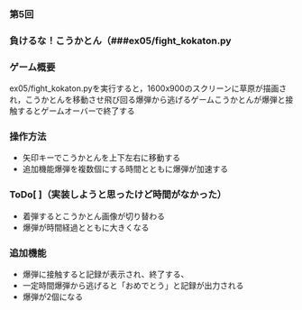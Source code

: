 ### 第5回

### 負けるな！こうかとん（###ex05/fight_kokaton.py

### ゲーム概要
ex05/fight_kokaton.pyを実行すると，1600x900のスクリーンに草原が描画され，こうかとんを移動させ飛び回る爆弾から逃げるゲームこうかとんが爆弾と接触するとゲームオーバーで終了する

### 操作方法
- 矢印キーでこうかとんを上下左右に移動する
- 追加機能爆弾を複数個にする時間とともに爆弾が加速する

### ToDo[ ]（実装しようと思ったけど時間がなかった）
- 着弾するとこうかとん画像が切り替わる
- 爆弾が時間経過とともに大きくなる

### 追加機能
- 爆弾に接触すると記録が表示され、終了する、
- 一定時間爆弾から逃げると「おめでとう」と記録が出力される
- 爆弾が2個になる